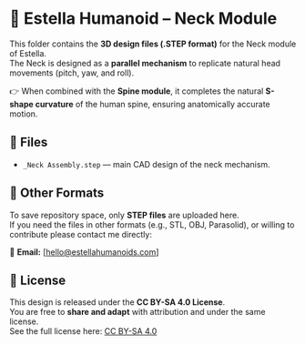 # 🦴 Estella Humanoid – Neck Module  

This folder contains the **3D design files (.STEP format)** for the Neck module of Estella.  
The Neck is designed as a **parallel mechanism** to replicate natural head movements (pitch, yaw, and roll).  

👉 When combined with the **Spine module**, it completes the natural **S-shape curvature** of the human spine, ensuring anatomically accurate motion.  

## 📂 Files  
- `_Neck Assembly.step` — main CAD design of the neck mechanism.  

## 🔄 Other Formats  
To save repository space, only **STEP files** are uploaded here.  
If you need the files in other formats (e.g., STL, OBJ, Parasolid), or willing to contribute please contact me directly:  

📧 **Email:** [hello@estellahumanoids.com]  

## 📜 License  
This design is released under the **CC BY-SA 4.0 License**.  
You are free to **share and adapt** with attribution and under the same license.  
See the full license here: [CC BY-SA 4.0](https://creativecommons.org/licenses/by-sa/4.0/)  
